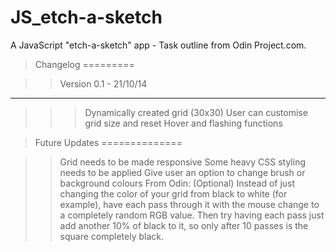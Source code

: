 JS_etch-a-sketch
================

A JavaScript "etch-a-sketch" app - Task outline from Odin Project.com.

> Changelog 
  =========

>> Version 0.1 - 21/10/14
   ----------------------
>>> Dynamically created grid (30x30)
>>> User can customise grid size and reset
>>> Hover and flashing functions

> Future Updates
  ==============

>> Grid needs to be made responsive
>> Some heavy CSS styling needs to be applied
>> Give user an option to change brush or background colours
>> From Odin: (Optional) Instead of just changing the color of your grid from black to white (for example), have each pass through it with the mouse change to a completely random RGB value. Then try having each pass just add another 10% of black to it, so only after 10 passes is the square completely black.
